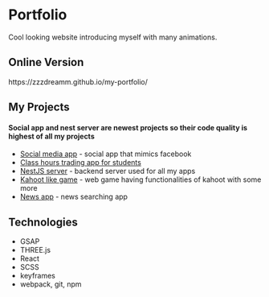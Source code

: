 <h1>Portfolio</h1>
Cool looking website introducing myself with many animations.

<h2>Online Version</h2>
https://zzzdreamm.github.io/my-portfolio/

<h2>My Projects</h2>
<h4>Social app and nest server are newest projects so their code quality is highest of all my projects</h4>
<ul>
  <li><a href="https://github.com/ZZZdreamm/social-app">Social media app</a> - social app that mimics facebook</li>
  <li><a href="https://github.com/ZZZdreamm/Tradeiti">Class hours trading app for students</a></li>
      <li><a href="https://github.com/ZZZdreamm/nestJS-server">NestJS server</a> - backend server used for all my apps</li>
  <li><a href="https://github.com/ZZZdreamm/Cacarrot">Kahoot like game</a> - web game having functionalities of kahoot with some more</li>
  <li><a href="https://github.com/ZZZdreamm/HotNews">News app</a> - news searching app</li>
</ul>

<h2>Technologies</h2>
<ul>
  <li>GSAP</li>
  <li>THREE.js</li>
  <li>React</li>
  <li>SCSS</li>
  <li>keyframes</li>
  <li>webpack, git, npm</li>
</ul>


